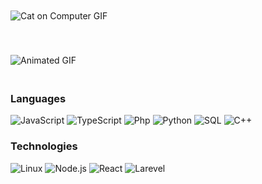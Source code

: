 <p >
  <img src="https://media.tenor.com/y2JXkY1pXkwAAAAM/cat-computer.gif" alt="Cat on Computer GIF" style="margin-top: 20px; margin-bottom: 20px;">
</p>


<p >
  <img src="https://i.pinimg.com/originals/08/fb/61/08fb615b1a389de5bc0410136d75f50d.gif" alt="Animated GIF" style="margin-top: 20px; margin-bottom: 20px;">
</p>

### Languages

![JavaScript](https://img.shields.io/badge/-JavaScript-000?&logo=JavaScript)
![TypeScript](https://img.shields.io/badge/-TypeScript-000?&logo=TypeScript)
![Php](https://img.shields.io/badge/-php-000?&logo=php)
![Python](https://img.shields.io/badge/-Python-000?&logo=Python)
![SQL](https://img.shields.io/badge/-SQL-000?&logo=MySQL)
![C++](https://img.shields.io/badge/-C++-000?&logo=c%2b%2b&logoColor=00599C)

### Technologies

![Linux](https://img.shields.io/badge/-Linux-000?&logo=Linux)
![Node.js](https://img.shields.io/badge/-Node.js-000?&logo=node.js)
![React](https://img.shields.io/badge/-React-000?&logo=React)
![Larevel](https://img.shields.io/badge/-Laravel-000?&logo=laravel)
